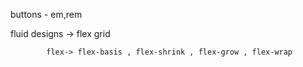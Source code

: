 
buttons - em,rem

fluid designs -> flex grid
            
            flex-> flex-basis , flex-shrink , flex-grow , flex-wrap
